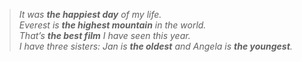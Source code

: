 > _It was **the happiest day** of my life.  
> Everest is **the highest mountain** in the world.  
> That’s **the best film** I have seen this year.  
> I have three sisters: Jan is **the oldest** and Angela is **the youngest**._ 

